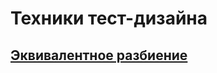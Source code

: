 # Техники тест-дизайна
## [Эквивалентное разбиение](https://docs.google.com/spreadsheets/d/19Y99FsyjNgbMyUes7EgkZBuLP9lcdNSgeaQTDt18rpo/edit?usp=sharing)

